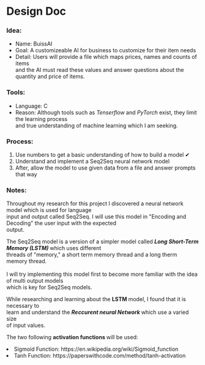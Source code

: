<h1> Design Doc </h1>

<h3> Idea: </h3>
<ul>
    <li>Name: BuissAI</li>
    <li>Goal: A customizeable AI for business to customize for their item needs</li>
    <li>
        Detail: Users will provide a file which maps prices, names and counts of items <br>
        and the AI must read these values and answer questions about the quantity and price of items.
    </li>
</ul>

<h3> Tools: </h3>
<ul>
    <li>Language: C</li>
    <li>Reason: Although tools such as <i>Tenserflow</i> and <i>PyTorch</i> exist, they limit the learning process <br>
            and true understanding of machine learning which I am seeking.
    </li>
</ul>

<h3> Process: </h3>
<ol>
    <li> Use numbers to get a basic understanding of how to build a model &#10004 </li> 
    <li> Understand and implement a Seq2Seq neural network model </li>
    <li> After, allow the model to use given data from a file and answer prompts that way </li>
</ol>

<h3> Notes: </h3>
<p>
    Throughout my research for this project I discovered a neural network model which is used for
    language<br> input and output called Seq2Seq. I will use this model in "Encoding and Decoding" the 
    user input with the expected <br> output.
</p>
<p>
    The Seq2Seq model is a version of a simpler model called <b><i> Long Short-Term Memory (LSTM) </i></b>
    which uses different <br> threads of "memory," a short term memory thread and a long therm memory
    thread. <br>
    <br>
    I will try implementing this model first to become more familiar with the idea of multi
    output models <br> which is key for Seq2Seq models.
</p>
<p>
    While researching and learning about the <b> LSTM </b> model, I found that it is necessary to <br>
    learn and understand the <b><i> Reccurent neural Network </i></b> which use a varied size <br>
    of input values.
</p>

The two following <b> activation functions </b> will be used: <br>
<li>
    Sigmoid Function: https://en.wikipedia.org/wiki/Sigmoid_function
</li>
<li>
    Tanh Function: https://paperswithcode.com/method/tanh-activation
</li>
